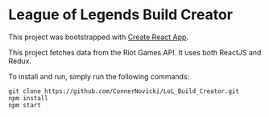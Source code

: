# League of Legends Build Creator

This project was bootstrapped with [Create React App](https://github.com/facebookincubator/create-react-app).

This project fetches data from the Riot Games API. It uses both ReactJS and Redux.

To install and run, simply run the following commands:

```
git clone https://github.com/ConnerNovicki/LoL_Build_Creator.git
npm install
npm start
```
